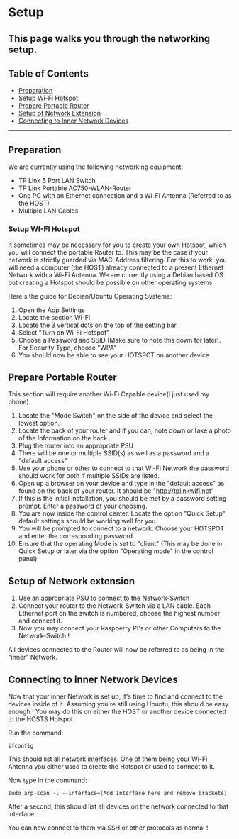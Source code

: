 # Setup

This page walks you through the networking setup. 
---
## Table of Contents
- [Preparation](#preparation)
- [Setup Wi-Fi Hotspot](#setup-wi-fi-hotspot)
- [Prepare Portable Router](#prepare-portable-router)
- [Setup of Network Extension](#setup-of-network-extension)
- [Connecting to Inner Network Devices](#connecting-to-inner-network-devices)
  
---

## Preparation

We are currently using the following networking equipment:
- TP Link 5 Port LAN Switch
- TP Link Portable AC750-WLAN-Router
- One PC with an Ethernet connection and a Wi-Fi Antenna (Referred to as the HOST)
- Multiple LAN Cables 

### Setup WI-FI Hotspot 

It sometimes may be necessary for you to create your own Hotspot, which you will connect the portable Router to. This may be the case if your network is strictly guarded via MAC-Address filtering. For this to work, you will need a computer (the HOST) already connected to a present Ethernet Network with a Wi-Fi Antenna. 
We are currently using a Debian based OS but creating a Hotspot should be possible on other operating systems.

Here's the guide for Debian/Ubuntu Operating Systems:
1. Open the App Settings
2. Locate the section Wi-Fi
3. Locate the 3 vertical dots on the top of the setting bar.
4. Select "Turn on Wi-Fi Hotspot"
5. Choose a Password and SSID (Make sure to note this down for later). For Security Type, choose "WPA"
6. You should now be able to see your HOTSPOT on another device

## Prepare Portable Router

This section will require another Wi-Fi Capable device(I just used my phone). 

1. Locate the "Mode Switch" on the side of the device and select the lowest option.
2. Locate the back of your router and if you can, note down or take a photo of the Information on the back.
3. Plug the router into an appropriate PSU 
4. There will be one or multiple SSID(s) as well as a password and a "default access"
5. Use your phone or other to connect to that Wi-Fi Network the password should work for both if multiple SSIDs are listed.
6. Open up a browser on your device and type in the "default access" as found on the back of your router. It should be "http://tplinkwifi.net"
7. If this is the initial installation, you should be met by a password setting prompt. Enter a password of your choosing.
8. You are now inside the control center. Locate the option "Quick Setup" default settings should be working well for you.
9. You will be prompted to connect to a network: Choose your HOTSPOT and enter the corresponding password 
10. Ensure that the operating Mode is set to "client" (This may be done in Quick Setup or later via the option "Operating mode" in the control panel)


## Setup of Network extension

1. Use an appropriate PSU to connect to the Network-Switch
2. Connect your router to the Network-Switch via a LAN cable. Each Ethernet port on the switch is numbered, choose the highest number and connect it.
3. Now you may connect your Raspberry Pi's or other Computers to the Network-Switch !

All devices connected to the Router will now be referred to as being in the "inner" Network.

## Connecting to inner Network Devices

Now that your inner Network is set up, it's time to find and connect to the devices inside of it. 
Assuming you're still using Ubuntu, this should be easy enough ! 
You may do this on either the HOST or another device connected to the HOSTS Hotspot.

Run the command:
```shell
ifconfig
```
This should list all network interfaces. One of them being your Wi-Fi Antenna you either used to create the Hotspot or used to connect to it. 

Now type in the command: 
```shell
sudo arp-scan -l --interface=(Add Interface here and remove brackets)
```

After a second, this should list all devices on the network connected to that interface. 

You can now connect to them via SSH or other protocols as normal ! 
